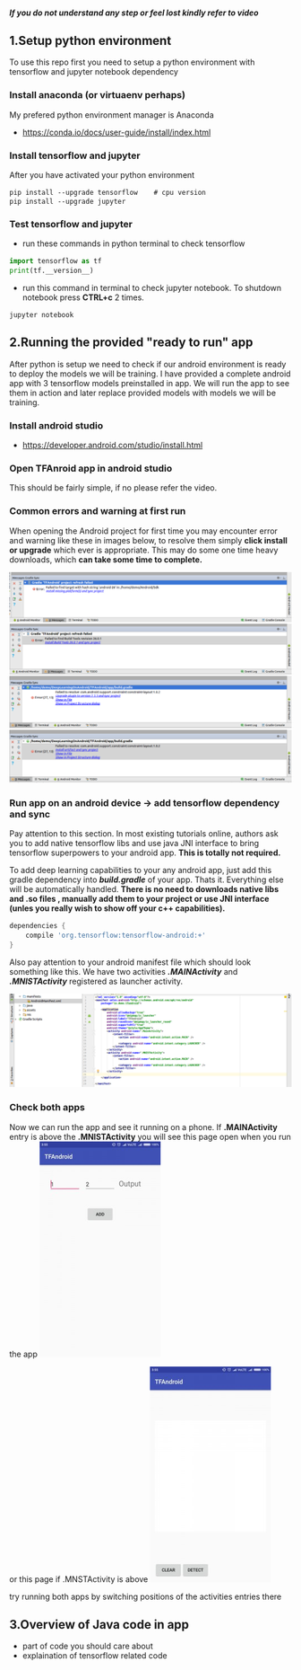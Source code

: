 ##### If you do not understand any step or feel lost kindly refer to video

## 1.Setup python environment
To use this repo first you need to setup a python environment with tensorflow and jupyter notebook dependency
### Install anaconda (or virtuaenv perhaps)
My prefered python environment manager is Anaconda
* https://conda.io/docs/user-guide/install/index.html

### Install tensorflow and jupyter
After you have activated your python environment
```shell
pip install --upgrade tensorflow    # cpu version
pip install --upgrade jupyter 
```
### Test tensorflow and jupyter
- run these commands in python terminal to check tensorflow
```python
import tensorflow as tf
print(tf.__version__)
```
- run this command in terminal to check jupyter notebook. To shutdown notebook press **CTRL+c** 2 times.
```shell
jupyter notebook
```
 

## 2.Running the provided "ready to run" app
After python is setup we need to check if our android environment is ready to deploy the models we will be training. I have provided a complete android app with 3 tensorflow models preinstalled in app. We will run the app to see them in action and later replace provided models with models we will be training.

### Install android studio
* https://developer.android.com/studio/install.html

### Open TFAnroid app in android studio 
This should be fairly simple, if no please refer the video.
### Common errors and warning at first run
When opening the Android project for first time you may encounter error and warning like these in images below, to resolve them simply **click install or upgrade** which ever is appropriate. This may do some one time heavy downloads, which **can take some time to complete.**

![Image 1](images/as_1_missing_platform.png)
![Image 2](images/as_2_build_tool.png)
![Image 3](images/as_3_upgrade_plugin.png)
![Image 4](images/as_4_install_artifact.png)

### Run app on an android device -> add tensorflow dependency and sync
Pay attention to this section. In most existing tutorials online, authors ask you to add native tensorflow libs and use java JNI interface to bring tensorflow superpowers to your android app. **This is totally not required.**

To add deep learning capabilities to your any android app, just add this gradle dependency into ***build.gradle*** of your app. Thats it. Everything else will be automatically handled. **There is no need to downloads native libs and .so files , manually add them to your project or use JNI interface (unles you really wish to show off your c++ capabilities).**

```gradle
dependencies {
    compile 'org.tensorflow:tensorflow-android:+'
}

```

Also pay attention to your android manifest file which should look something like this. We have two activities ***.MAINActivity*** and ***.MNISTActivity*** registered as launcher activity.

![Image 5](images/as_6_main_activity.png)



### Check both apps
Now we can run the app and see it running on a phone. If **.MAINActivity** entry is above the **.MNISTActivity** you will see this page open when you run the app
![Image 6](images/tf_1_add_small.jpg)

or this page if .MNSTActivity is above
![Image 7](images/tf_2_mnist_small.jpg)

try running both apps by switching positions of the activities entries there


## 3.Overview of Java code in app

- part of code you should care about
- explaination of tensorflow related code
